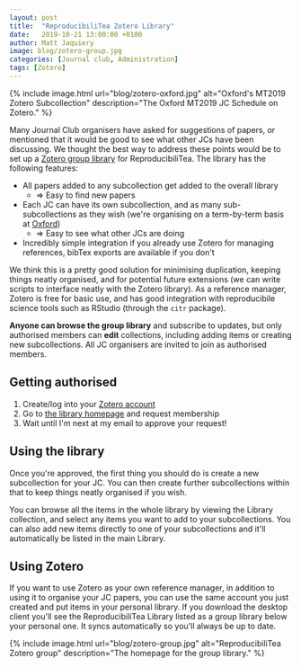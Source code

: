 ```yaml
---
layout: post
title:  "ReproducibiliTea Zotero Library"
date:   2019-10-21 13:00:00 +0100
author: Matt Jaquiery
image: blog/zotero-group.jpg
categories: [Journal club, Administration]
tags: [Zotero]
---
```


{% include image.html url="blog/zotero-oxford.jpg" alt="Oxford's MT2019 Zotero Subcollection" description="The Oxford MT2019 JC Schedule on Zotero." %}

Many Journal Club organisers have asked for suggestions of papers, or mentioned that it would be good to see what other JCs have been discussing. We thought the best way to address these points would be to set up a [Zotero group library](https://www.zotero.org/groups/2354006/reproducibilitea/items/) for ReproducibiliTea. The library has the following features:

* All papers added to any subcollection get added to the overall library 
    - => Easy to find new papers
* Each JC can have its own subcollection, and as many sub-subcollections as they wish (we're organising on a term-by-term basis at [Oxford](/journal-clubs/#Oxford))
    - => Easy to see what other JCs are doing
* Incredibly simple integration if you already use Zotero for managing references, bibTex exports are available if you don't

We think this is a pretty good solution for minimising duplication, keeping things neatly organised, and for potential future extensions (we can write scripts to interface neatly with the Zotero library). As a reference manager, Zotero is free for basic use, and has good integration with reproducibile science tools such as RStudio (through the `citr` package).

**Anyone can browse the group library** and subscribe to updates, but only authorised members can **edit** collections, including adding items or creating new subcollections. All JC organisers are invited to join as authorised members.

## Getting authorised

1. Create/log into your [Zotero account](https://www.zotero.org/)
2. Go to [the library homepage](https://www.zotero.org/groups/2354006/reproducibilitea?) and request membership
3. Wait until I'm next at my email to approve your request!

## Using the library

Once you're approved, the first thing you should do is create a new subcollection for your JC. You can then create further subcollections within that to keep things neatly organised if you wish. 

You can browse all the items in the whole library by viewing the Library collection, and select any items you want to add to your subcollections. You can also add new items directly to one of your subcollections and it'll automatically be listed in the main Library. 

## Using Zotero

If you want to use Zotero as your own reference manager, in addition to using it to organise your JC papers, you can use the same account you just created and put items in your personal library. If you download the desktop client you'll see the ReproducibiliTea Library listed as a group library below your personal one. It syncs automatically so you'll always be up to date. 

{% include image.html url="blog/zotero-group.jpg" alt="ReproducibiliTea Zotero group" description="The homepage for the group library." %}
